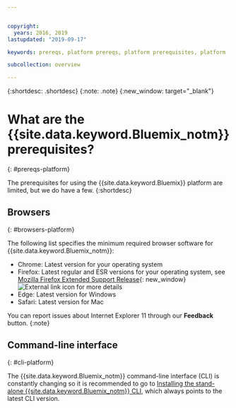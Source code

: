 ```yaml
---


copyright:
  years: 2016, 2019
lastupdated: "2019-09-17"

keywords: prereqs, platform prereqs, platform prerequisites, platform

subcollection: overview

---
```


{:shortdesc: .shortdesc}
{:note: .note}
{:new_window: target="_blank"}

# What are the {{site.data.keyword.Bluemix_notm}} prerequisites?
{: #prereqs-platform}

The prerequisites for using the {{site.data.keyword.Bluemix}} platform are limited, but we do have a few.
{:shortdesc}

## Browsers
{: #browsers-platform}

The following list specifies the minimum required browser software for {{site.data.keyword.Bluemix_notm}}:

 * Chrome: Latest version for your operating system
 * Firefox: Latest regular and ESR versions for your operating system, see [Mozilla Firefox
Extended Support Release](https://www.mozilla.org/en-US/firefox/organizations/){: new_window} ![External link icon](../icons/launch-glyph.svg "External link icon") for more details
 * Edge: Latest version for Windows
 * Safari: Latest version for Mac
 
You can report issues about Internet Explorer 11 through our **Feedback** button.
{:note}

## Command-line interface
{: #cli-platform}

The {{site.data.keyword.Bluemix_notm}} command-line interface (CLI) is constantly changing so it is recommended to go to [Installing the stand-alone {{site.data.keyword.Bluemix_notm}} CLI](/docs/cli?topic=cloud-cli-getting-started), which always points to the latest CLI version.
